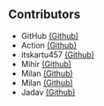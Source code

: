 ## Contributors

- GitHub [(Github)](https://github.com/GitHub)
- Action [(Github)](https://github.com/Action)
- itskartu457 [(Github)](https://github.com/itskartu457)
- Mihir [(Github)](https://github.com/Mihir)
- Milan [(Github)](https://github.com/Milan)
- Milan [(Github)](https://github.com/Milan)
- Jadav [(Github)](https://github.com/Jadav)
